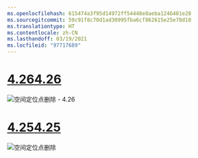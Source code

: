 ```yaml
---
ms.openlocfilehash: 615474a3f95d14972ff54448e8aeba1246481e28
ms.sourcegitcommit: 59c91f8c70d1ad30995fba6cf862615e25e78d10
ms.translationtype: HT
ms.contentlocale: zh-CN
ms.lasthandoff: 03/19/2021
ms.locfileid: "97717689"
---
```

# <a name="426"></a>[<span data-ttu-id="7ea08-101">4.26</span><span class="sxs-lookup"><span data-stu-id="7ea08-101">4.26</span></span>](#tab/426)

![空间定位点删除 - 4.26](../images/local-spatial-anchors-img-04.png)

# <a name="425"></a>[<span data-ttu-id="7ea08-103">4.25</span><span class="sxs-lookup"><span data-stu-id="7ea08-103">4.25</span></span>](#tab/425)

![空间定位点删除](../images/unreal-spatialanchors-remove.PNG)

